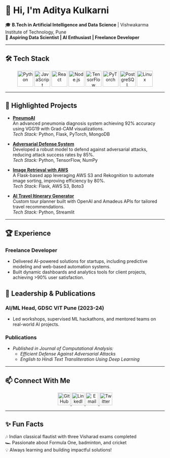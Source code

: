 # 👋 Hi, I'm **Aditya Kulkarni**  
🎓 **B.Tech in Artificial Intelligence and Data Science** | Vishwakarma Institute of Technology, Pune  
🌟 **Aspiring Data Scientist | AI Enthusiast | Freelance Developer**  

---

## 🛠️ **Tech Stack**
<p align="center">
  <img src="https://cdn.jsdelivr.net/gh/devicons/devicon/icons/python/python-original.svg" width="50" title="Python" />
  <img src="https://cdn.jsdelivr.net/gh/devicons/devicon/icons/javascript/javascript-original.svg" width="50" title="JavaScript" />
  <img src="https://cdn.jsdelivr.net/gh/devicons/devicon/icons/react/react-original.svg" width="50" title="React" />
  <img src="https://cdn.jsdelivr.net/gh/devicons/devicon/icons/nodejs/nodejs-original.svg" width="50" title="Node.js" />
  <img src="https://cdn.jsdelivr.net/gh/devicons/devicon/icons/tensorflow/tensorflow-original.svg" width="50" title="TensorFlow" />
  <img src="https://cdn.jsdelivr.net/gh/devicons/devicon/icons/pytorch/pytorch-original.svg" width="50" title="PyTorch" />
  <img src="https://cdn.jsdelivr.net/gh/devicons/devicon/icons/postgresql/postgresql-original.svg" width="50" title="PostgreSQL" />
  <img src="https://cdn.jsdelivr.net/gh/devicons/devicon/icons/linux/linux-original.svg" width="50" title="Linux" />
</p>

---

## 🚀 **Highlighted Projects**
- **[PneumoAI](https://github.com/Adityak2002/PneumoAI)**  
  An advanced pneumonia diagnosis system achieving 92% accuracy using VGG19 with Grad-CAM visualizations.  
  *Tech Stack:* Python, Flask, PyTorch, MongoDB  

- **[Adversarial Defense System](https://github.com/Adityak2002/Adversarial-Defense)**  
  Developed a robust model to defend against adversarial attacks, reducing attack success rates by 85%.  
  *Tech Stack:* Python, TensorFlow, NumPy  

- **[Image Retrieval with AWS](https://github.com/Adityak2002)**  
  A Flask-based app leveraging AWS S3 and Rekognition to automate image sorting, improving efficiency by 80%.  
  *Tech Stack:* Flask, AWS S3, Boto3  

- **[AI Travel Itinerary Generator](https://chaloontouraiitinerary.streamlit.app/)**  
  Custom tour planner built with OpenAI and Amadeus APIs for tailored travel recommendations.  
  *Tech Stack:* Python, Streamlit  

---

## 🏆 **Experience**
### **Freelance Developer**  
- Delivered AI-powered solutions for startups, including predictive modeling and web-based automation systems.  
- Built dynamic dashboards and analytics tools for client projects, achieving >90% user satisfaction.

## 🌟 **Leadership & Publications**
### **AI/ML Head, GDSC VIT Pune (2023-24)**  
- Led workshops, supervised ML hackathons, and mentored teams on real-world AI projects.  

### **Publications**  
- *Published in Journal of Computational Analysis:*  
  - *Efficient Defense Against Adversarial Attacks*  
  - *English to Hindi Text Transliteration Using Deep Learning*

---

## 📫 **Connect With Me**
<p align="center">
 <a href="https://github.com/Adityak2002">
  <img src="https://github.githubassets.com/images/modules/logos_page/GitHub-Mark.png" width="40" title="GitHub" />
</a>

  <a href="https://linkedin.com/in/aditya-kulkarni-3a50a8214">
    <img src="https://cdn.jsdelivr.net/gh/devicons/devicon/icons/linkedin/linkedin-original.svg" width="40" title="LinkedIn" />
  </a>
  <a href="mailto:adityak2305@gmail.com">
    <img src="https://cdn.jsdelivr.net/gh/devicons/devicon/icons/google/google-original.svg" width="40" title="Email" />
  </a>
  <a href="https://www.instagram.com/adiii_314/">
    <img src="https://cdn.jsdelivr.net/gh/devicons/devicon/icons/twitter/instagram-original.svg" width="40" title="Twitter" />
  </a>
</p>

---

## ✨ **Fun Facts**
🎶 Indian classical flautist with three Visharad exams completed  
🏎️ Passionate about Formula One, badminton, and cricket  
💡 Always learning and building impactful solutions!
